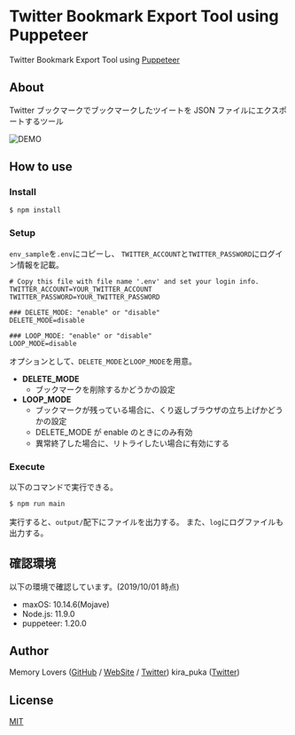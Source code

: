 # Twitter Bookmark Export Tool using Puppeteer

Twitter Bookmark Export Tool using [Puppeteer](https://github.com/GoogleChrome/puppeteer)

## About

Twitter ブックマークでブックマークしたツイートを JSON ファイルにエクスポートするツール

![DEMO](https://github.com/memory-lovers/export_twitter_bookmarks_puppeteer/blob/master/img/demo_export_bookmarks.gif)

## How to use

### Install

```bash
$ npm install
```

### Setup

`env_sample`を`.env`にコピーし、
`TWITTER_ACCOUNT`と`TWITTER_PASSWORD`にログイン情報を記載。

```
# Copy this file with file name '.env' and set your login info.
TWITTER_ACCOUNT=YOUR_TWITTER_ACCOUNT
TWITTER_PASSWORD=YOUR_TWITTER_PASSWORD

### DELETE_MODE: "enable" or "disable"
DELETE_MODE=disable

### LOOP_MODE: "enable" or "disable"
LOOP_MODE=disable
```

オプションとして、`DELETE_MODE`と`LOOP_MODE`を用意。

- **DELETE_MODE**
  - ブックマークを削除するかどうかの設定
- **LOOP_MODE**
  - ブックマークが残っている場合に、くり返しブラウザの立ち上げかどうかの設定
  - DELETE_MODE が enable のときにのみ有効
  - 異常終了した場合に、リトライしたい場合に有効にする

### Execute

以下のコマンドで実行できる。

```bash
$ npm run main
```

実行すると、`output/`配下にファイルを出力する。
また、`log`にログファイルも出力する。

## 確認環境

以下の環境で確認しています。(2019/10/01 時点)

- maxOS: 10.14.6(Mojave)
- Node.js: 11.9.0
- puppeteer: 1.20.0

## Author

Memory Lovers ([GitHub](https://github.com/memory-lovers) / [WebSite](https://memory-lovers.com/) / [Twitter](https://twitter.com/MemoryLoverz))
kira_puka ([Twitter](https://twitter.com/kira_puka))

## License

[MIT](https://github.com/memory-lovers/export_twitter_bookmarks_puppeteer/blob/master/LICENCE)
